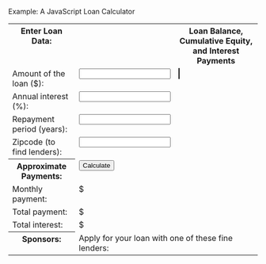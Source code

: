 Example: A JavaScript Loan Calculator


<!DOCTYPE html>
<html>
<head>
<title>JavaScript Loan Calculator</title>
<style> /* This is a CSS style sheet: it adds style to the program output */
.output { font-weight: bold; } /* Calculated values in bold */
#payment { text-decoration: underline; } /* For element with id="payment" */
#graph { border: solid black 1px; } /* Chart has a simple border */
th, td { vertical-align: top; } /* Don't center table cells */
</style>
</head>
<body>
<!--
This is an HTML table with <input> elements that allow the user to enter data
and <span> elements in which the program can display its results.
These elements have ids like "interest" and "years". These ids are used
in the JavaScript code that follows the table. Note that some of the input
elements define "onchange" or "onclick" event handlers. These specify strings
of JavaScript code to be executed when the user enters data or clicks.
-->
<table>
<tr><th>Enter Loan Data:</th>
<td></td>
<th>Loan Balance, Cumulative Equity, and Interest Payments</th></tr>
<tr><td>Amount of the loan ($):</td>
<td><input id="amount" onchange="calculate();"></td>
<td rowspan=8>
<canvas id="graph" width="400" height="250"></canvas></td></tr>
<tr><td>Annual interest (%):</td>
<td><input id="apr" onchange="calculate();"></td></tr>
<tr><td>Repayment period (years):</td>
<td><input id="years" onchange="calculate();"></td>
<tr><td>Zipcode (to find lenders):</td>
<td><input id="zipcode" onchange="calculate();"></td>
<tr><th>Approximate Payments:</th>
<td><button onclick="calculate();">Calculate</button></td></tr>
<tr><td>Monthly payment:</td>
<td>$<span class="output" id="payment"></span></td></tr>
<tr><td>Total payment:</td>
<td>$<span class="output" id="total"></span></td></tr>


<tr><td>Total interest:</td>
<td>$<span class="output" id="totalinterest"></span></td></tr>
<tr><th>Sponsors:</th><td colspan=2>
Apply for your loan with one of these fine lenders:
<div id="lenders"></div></td></tr>
</table>
<!-- The rest of this example is JavaScript code in the <script> tag below -->
<!-- Normally, this script would go in the document <head> above but it -->
<!-- is easier to understand here, after you've seen its HTML context. -->
<script>
    debugger
    "use strict"; // Use ECMAScript 5 strict mode in browsers that support it

    function calculate() {
// Look up the input and output elements in the document
var amount = document.getElementById("amount");
var apr = document.getElementById("apr");
var years = document.getElementById("years");
var zipcode = document.getElementById("zipcode");
var payment = document.getElementById("payment");
var total = document.getElementById("total");
var totalinterest = document.getElementById("totalinterest");
// Get the user's input from the input elements. Assume it is all valid.
// Convert interest from a percentage to a decimal, and convert from
// an annual rate to a monthly rate. Convert payment period in years
// to the number of monthly payments.
var principal = parseFloat(amount.value);
var interest = parseFloat(apr.value) / 100 / 12;
var payments = parseFloat(years.value) * 12;
// Now compute the monthly payment figure.
var x = Math.pow(1 + interest, payments); // Math.pow() computes powers
var monthly = (principal*x*interest)/(x-1);
// If the result is a finite number, the user's input was good and
// we have meaningful results to display
if (isFinite(monthly)) {
// Fill in the output fields, rounding to 2 decimal places
payment.innerHTML = monthly.toFixed(2);
total.innerHTML = (monthly * payments).toFixed(2);
totalinterest.innerHTML = ((monthly*payments)-principal).toFixed(2);
// Save the user's input so we can restore it the next time they visit
save(amount.value, apr.value, years.value, zipcode.value);
// Advertise: find and display local lenders, but ignore network errors
try { // Catch any errors that occur within these curly braces
getLenders(amount.value, apr.value, years.value, zipcode.value);
}

catch(e) { /* And ignore those errors */ }
// Finally, chart loan balance, and interest and equity payments
chart(principal, interest, monthly, payments);
}
else {
// Result was Not-a-Number or infinite, which means the input was
// incomplete or invalid. Clear any previously displayed output.
payment.innerHTML = ""; // Erase the content of these elements
total.innerHTML = ""
totalinterest.innerHTML = "";
chart(); // With no arguments, clears the chart
}
}

function save(amount, apr, years, zipcode) {
if (window.localStorage) { // Only do this if the browser supports it
localStorage.loan_amount = amount;
localStorage.loan_apr = apr;
localStorage.loan_years = years;
localStorage.loan_zipcode = zipcode;
}
}

window.onload = function() {
// If the browser supports localStorage and we have some stored data
if (window.localStorage && localStorage.loan_amount) {
document.getElementById("amount").value = localStorage.loan_amount;
document.getElementById("apr").value = localStorage.loan_apr;
document.getElementById("years").value = localStorage.loan_years;
document.getElementById("zipcode").value = localStorage.loan_zipcode;
}
};

function getLenders(amount, apr, years, zipcode) {
// If the browser does not support the XMLHttpRequest object, do nothing
if (!window.XMLHttpRequest) return;
// Find the element to display the list of lenders in
var ad = document.getElementById("lenders");
if (!ad) return; // Quit if no spot for output

// Encode the user's input as query parameters in a URL
var url = "getLenders.php" + // Service url plus
"?amt=" + encodeURIComponent(amount) + // user data in query string
"&apr=" + encodeURIComponent(apr) +
"&yrs=" + encodeURIComponent(years) +
"&zip=" + encodeURIComponent(zipcode);
// Fetch the contents of that URL using the XMLHttpRequest object
var req = new XMLHttpRequest(); // Begin a new request
req.open("GET", url); // An HTTP GET request for the url
req.send(null); // Send the request with no body
// Before returning, register an event handler function that will be called
// at some later time when the HTTP server's response arrives. This kind of
// asynchronous programming is very common in client-side JavaScript.
req.onreadystatechange = function() {
if (req.readyState == 4 && req.status == 200) {
// If we get here, we got a complete valid HTTP response
var response = req.responseText; // HTTP response as a string
var lenders = JSON.parse(response); // Parse it to a JS array
// Convert the array of lender objects to a string of HTML
var list = "";
for(var i = 0; i < lenders.length; i++) {
list += "<li><a href='" + lenders[i].url + "'>" +
lenders[i].name + "</a>";
}
// Display the HTML in the element from above.
ad.innerHTML = "<ul>" + list + "</ul>";
}
}
}
function chart(principal, interest, monthly, payments) {
var graph = document.getElementById("graph"); // Get the <canvas> tag
graph.width = graph.width; // Magic to clear and reset the canvas element
// If we're called with no arguments, or if this browser does not support
// graphics in a <canvas> element, then just return now.
if (arguments.length == 0 || !graph.getContext) return;
// Get the "context" object for the <canvas> that defines the drawing API
var g = graph.getContext("2d"); // All drawing is done with this object
var width = graph.width, height = graph.height; // Get canvas size
// These functions convert payment numbers and dollar amounts to pixels
function paymentToX(n) { return n * width/payments; }
function amountToY(a) { return height-(a * height/(monthly*payments*1.05));}
// Payments are a straight line from (0,0) to (payments, monthly*payments)
g.moveTo(paymentToX(0), amountToY(0)); // Start at lower left
g.lineTo(paymentToX(payments), // Draw to upper right
amountToY(monthly*payments));
g.lineTo(paymentToX(payments), amountToY(0)); // Down to lower right
g.closePath(); // And back to start
g.fillStyle = "#f88"; // Light red
g.fill(); // Fill the triangle
g.font = "bold 12px sans-serif"; // Define a font
g.fillText("Total Interest Payments", 20,20); // Draw text in legend
// Cumulative equity is non-linear and trickier to chart
var equity = 0;
g.beginPath(); // Begin a new shape
g.moveTo(paymentToX(0), amountToY(0)); // starting at lower-left
for(var p = 1; p <= payments; p++) {
// For each payment, figure out how much is interest
var thisMonthsInterest = (principal-equity)*interest;
equity += (monthly - thisMonthsInterest); // The rest goes to equity
g.lineTo(paymentToX(p),amountToY(equity)); // Line to this point
}
g.lineTo(paymentToX(payments), amountToY(0)); // Line back to X axis
g.closePath(); // And back to start point
g.fillStyle = "green"; // Now use green paint
g.fill(); // And fill area under curve
g.fillText("Total Equity", 20,35); // Label it in green
// Loop again, as above, but chart loan balance as a thick black line
var bal = principal;
g.beginPath();
g.moveTo(paymentToX(0),amountToY(bal));
for(var p = 1; p <= payments; p++) {
var thisMonthsInterest = bal*interest;
bal -= (monthly - thisMonthsInterest); // The rest goes to equity
g.lineTo(paymentToX(p),amountToY(bal)); // Draw line to this point
}
g.lineWidth = 3; // Use a thick line
g.stroke(); // Draw the balance curve
g.fillStyle = "black"; // Switch to black text
g.fillText("Loan Balance", 20,50); // Legend entry
// Now make yearly tick marks and year numbers on X axis
g.textAlign="center"; // Center text over ticks
var y = amountToY(0); // Y coordinate of X axis
for(var year=1; year*12 <= payments; year++) { // For each year
var x = paymentToX(year*12); // Compute tick position
g.fillRect(x-0.5,y-3,1,3); // Draw the tick
if (year == 1) g.fillText("Year", x, y-5); // Label the axis
if (year % 5 == 0 && year*12 !== payments) // Number every 5 years
g.fillText(String(year), x, y-5);
}
// Mark payment amounts along the right edge
g.textAlign = "right"; // Right-justify text
g.textBaseline = "middle"; // Center it vertically
var ticks = [monthly*payments, principal]; // The two points we'll mark
var rightEdge = paymentToX(payments); // X coordinate of Y axis
for(var i = 0; i < ticks.length; i++) { // For each of the 2 points
var y = amountToY(ticks[i]); // Compute Y position of tick

g.fillRect(rightEdge-3, y-0.5, 3,1); // Draw the tick mark
g.fillText(String(ticks[i].toFixed(0)), // And label it.
rightEdge-5, y);
}
}
</script>
</body>
</html>